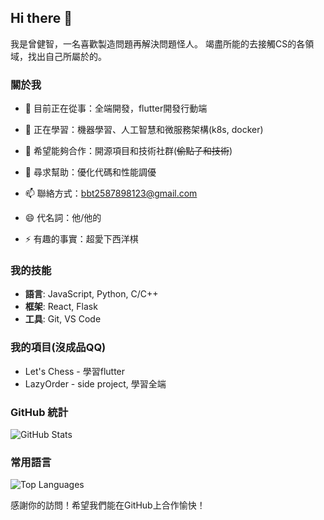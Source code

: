 ## Hi there 👋

我是曾健智，一名喜歡製造問題再解決問題怪人。
竭盡所能的去接觸CS的各領域，找出自己所屬於的。
### 關於我
- 🔭 目前正在從事：全端開發，flutter開發行動端
- 🌱 正在學習：機器學習、人工智慧和微服務架構(k8s, docker)
- 👯 希望能夠合作：開源項目和技術社群(~~偷點子和技術~~)
- 🤔 尋求幫助：優化代碼和性能調優

- 📫 聯絡方式：[bbt2587898123@gmail.com](mailto:bbt2587898123@gmail.com)
- 😄 代名詞：他/他的
- ⚡ 有趣的事實：超愛下西洋棋

### 我的技能
- **語言**: JavaScript, Python, C/C++
- **框架**: React, Flask
- **工具**: Git, VS Code

### 我的項目(沒成品QQ)
- Let's Chess - 學習flutter
- LazyOrder - side project, 學習全端

### GitHub 統計
![GitHub Stats](https://github-readme-stats.vercel.app/api?username=xiaomingtseng&show_icons=true&theme=radical)

### 常用語言
![Top Languages](https://github-readme-stats.vercel.app/api/top-langs/?username=xiaomingtseng&layout=compact&theme=radical)

感謝你的訪問！希望我們能在GitHub上合作愉快！
